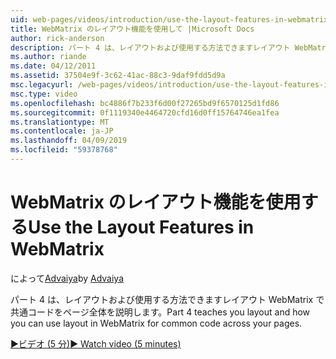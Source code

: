 ```yaml
---
uid: web-pages/videos/introduction/use-the-layout-features-in-webmatrix
title: WebMatrix のレイアウト機能を使用して |Microsoft Docs
author: rick-anderson
description: パート 4 は、レイアウトおよび使用する方法できますレイアウト WebMatrix で共通コードをページ全体を説明します。
ms.author: riande
ms.date: 04/12/2011
ms.assetid: 37504e9f-3c62-41ac-88c3-9daf9fdd5d9a
msc.legacyurl: /web-pages/videos/introduction/use-the-layout-features-in-webmatrix
msc.type: video
ms.openlocfilehash: bc4886f7b233f6d00f27265bd9f6570125d1fd86
ms.sourcegitcommit: 0f1119340e4464720cfd16d0ff15764746ea1fea
ms.translationtype: MT
ms.contentlocale: ja-JP
ms.lasthandoff: 04/09/2019
ms.locfileid: "59378768"
---
```

# <a name="use-the-layout-features-in-webmatrix"></a><span data-ttu-id="6564f-103">WebMatrix のレイアウト機能を使用する</span><span class="sxs-lookup"><span data-stu-id="6564f-103">Use the Layout Features in WebMatrix</span></span>

<span data-ttu-id="6564f-104">によって[Advaiya](https://twitter.com/Advaiyasolns)</span><span class="sxs-lookup"><span data-stu-id="6564f-104">by [Advaiya](https://twitter.com/Advaiyasolns)</span></span>

<span data-ttu-id="6564f-105">パート 4 は、レイアウトおよび使用する方法できますレイアウト WebMatrix で共通コードをページ全体を説明します。</span><span class="sxs-lookup"><span data-stu-id="6564f-105">Part 4 teaches you layout and how you can use layout in WebMatrix for common code across your pages.</span></span>

[<span data-ttu-id="6564f-106">&#9654;ビデオ (5 分)</span><span class="sxs-lookup"><span data-stu-id="6564f-106">&#9654; Watch video (5 minutes)</span></span>](https://channel9.msdn.com/Blogs/ASP-NET-Site-Videos/use-the-layout-features-in-webmatrix)
